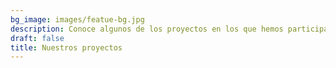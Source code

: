 ```yaml
---
bg_image: images/featue-bg.jpg
description: Conoce algunos de los proyectos en los que hemos participado
draft: false
title: Nuestros proyectos
---
```

